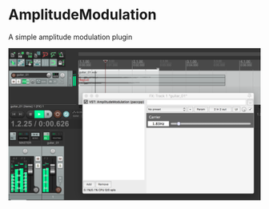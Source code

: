 # AmplitudeModulation

A simple amplitude modulation plugin

![AmplitudeModulation plugin inReaper Host capture](AmplitudeModulation.png)
